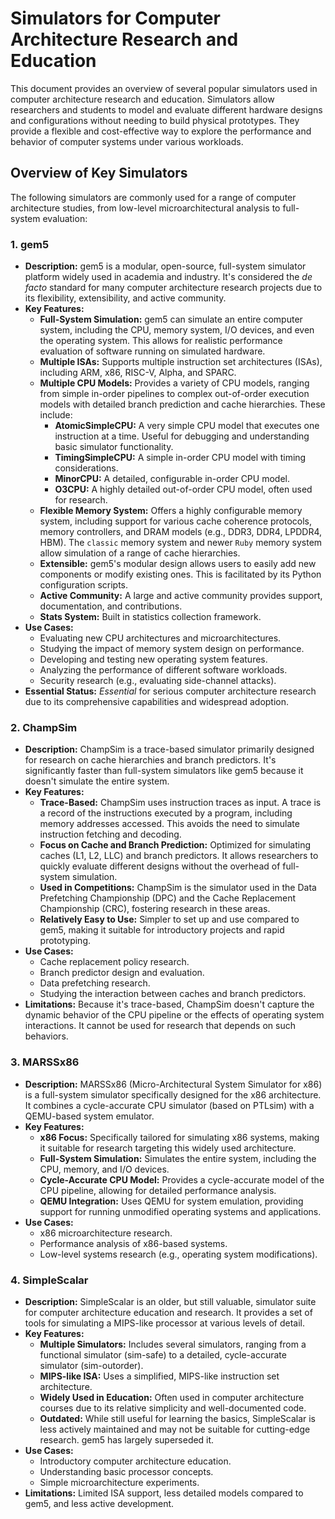 # Simulators for Computer Architecture Research and Education

This document provides an overview of several popular simulators used in computer architecture research and education. Simulators allow researchers and students to model and evaluate different hardware designs and configurations without needing to build physical prototypes. They provide a flexible and cost-effective way to explore the performance and behavior of computer systems under various workloads.

## Overview of Key Simulators

The following simulators are commonly used for a range of computer architecture studies, from low-level microarchitectural analysis to full-system evaluation:

### 1. gem5

*   **Description:** gem5 is a modular, open-source, full-system simulator platform widely used in academia and industry. It's considered the *de facto* standard for many computer architecture research projects due to its flexibility, extensibility, and active community.
*   **Key Features:**
    *   **Full-System Simulation:**  gem5 can simulate an entire computer system, including the CPU, memory system, I/O devices, and even the operating system.  This allows for realistic performance evaluation of software running on simulated hardware.
    *   **Multiple ISAs:** Supports multiple instruction set architectures (ISAs), including ARM, x86, RISC-V, Alpha, and SPARC.
    *   **Multiple CPU Models:** Provides a variety of CPU models, ranging from simple in-order pipelines to complex out-of-order execution models with detailed branch prediction and cache hierarchies.  These include:
        *   **AtomicSimpleCPU:** A very simple CPU model that executes one instruction at a time.  Useful for debugging and understanding basic simulator functionality.
        *   **TimingSimpleCPU:**  A simple in-order CPU model with timing considerations.
        *   **MinorCPU:** A detailed, configurable in-order CPU model.
        *   **O3CPU:** A highly detailed out-of-order CPU model, often used for research.
    *   **Flexible Memory System:** Offers a highly configurable memory system, including support for various cache coherence protocols, memory controllers, and DRAM models (e.g., DDR3, DDR4, LPDDR4, HBM). The `classic` memory system and newer `Ruby` memory system allow simulation of a range of cache hierarchies.
    *   **Extensible:** gem5's modular design allows users to easily add new components or modify existing ones. This is facilitated by its Python configuration scripts.
    *   **Active Community:** A large and active community provides support, documentation, and contributions.
    *   **Stats System:** Built in statistics collection framework.
*   **Use Cases:**
    *   Evaluating new CPU architectures and microarchitectures.
    *   Studying the impact of memory system design on performance.
    *   Developing and testing new operating system features.
    *   Analyzing the performance of different software workloads.
    *   Security research (e.g., evaluating side-channel attacks).
*   **Essential Status:** *Essential* for serious computer architecture research due to its comprehensive capabilities and widespread adoption.

### 2. ChampSim

*   **Description:** ChampSim is a trace-based simulator primarily designed for research on cache hierarchies and branch predictors.  It's significantly faster than full-system simulators like gem5 because it doesn't simulate the entire system.
*   **Key Features:**
    *   **Trace-Based:** ChampSim uses instruction traces as input.  A trace is a record of the instructions executed by a program, including memory addresses accessed.  This avoids the need to simulate instruction fetching and decoding.
    *   **Focus on Cache and Branch Prediction:** Optimized for simulating caches (L1, L2, LLC) and branch predictors.  It allows researchers to quickly evaluate different designs without the overhead of full-system simulation.
    *   **Used in Competitions:** ChampSim is the simulator used in the Data Prefetching Championship (DPC) and the Cache Replacement Championship (CRC), fostering research in these areas.
    *   **Relatively Easy to Use:**  Simpler to set up and use compared to gem5, making it suitable for introductory projects and rapid prototyping.
*   **Use Cases:**
    *   Cache replacement policy research.
    *   Branch predictor design and evaluation.
    *   Data prefetching research.
    *   Studying the interaction between caches and branch predictors.
*   **Limitations:** Because it's trace-based, ChampSim doesn't capture the dynamic behavior of the CPU pipeline or the effects of operating system interactions. It cannot be used for research that depends on such behaviors.

### 3. MARSSx86

*   **Description:** MARSSx86 (Micro-Architectural System Simulator for x86) is a full-system simulator specifically designed for the x86 architecture. It combines a cycle-accurate CPU simulator (based on PTLsim) with a QEMU-based system emulator.
*   **Key Features:**
    *   **x86 Focus:**  Specifically tailored for simulating x86 systems, making it suitable for research targeting this widely used architecture.
    *   **Full-System Simulation:**  Simulates the entire system, including the CPU, memory, and I/O devices.
    *   **Cycle-Accurate CPU Model:**  Provides a cycle-accurate model of the CPU pipeline, allowing for detailed performance analysis.
    *   **QEMU Integration:**  Uses QEMU for system emulation, providing support for running unmodified operating systems and applications.
*   **Use Cases:**
    *   x86 microarchitecture research.
    *   Performance analysis of x86-based systems.
    *   Low-level systems research (e.g., operating system modifications).

### 4. SimpleScalar

*   **Description:** SimpleScalar is an older, but still valuable, simulator suite for computer architecture education and research. It provides a set of tools for simulating a MIPS-like processor at various levels of detail.
*   **Key Features:**
    *   **Multiple Simulators:** Includes several simulators, ranging from a functional simulator (sim-safe) to a detailed, cycle-accurate simulator (sim-outorder).
    *   **MIPS-like ISA:** Uses a simplified, MIPS-like instruction set architecture.
    *   **Widely Used in Education:**  Often used in computer architecture courses due to its relative simplicity and well-documented code.
    *   **Outdated:** While still useful for learning the basics, SimpleScalar is less actively maintained and may not be suitable for cutting-edge research.  gem5 has largely superseded it.
*   **Use Cases:**
    *   Introductory computer architecture education.
    *   Understanding basic processor concepts.
    *   Simple microarchitecture experiments.
*   **Limitations:** Limited ISA support, less detailed models compared to gem5, and less active development.
